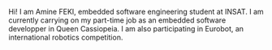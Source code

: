 Hi! I am Amine FEKI, embedded software engineering student at INSAT.
I am currently carrying on my part-time job as an embedded software developper in Queen Cassiopeia.
I am also participating in Eurobot, an international robotics competition.
